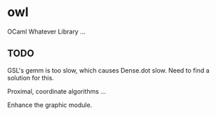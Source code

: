 # owl
OCaml Whatever Library ...

## TODO

GSL's gemm is too slow, which causes Dense.dot slow. Need to find a solution for this.

Proximal, coordinate algorithms ...

Enhance the graphic module.
